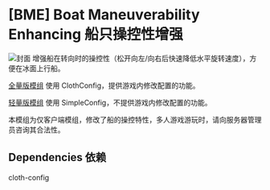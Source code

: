# [BME] Boat Maneuverability Enhancing 船只操控性增强
![封面](https://iili.io/H0Lt6OJ.png)
增强船在转向时的操控性（松开向左/向右后快速降低水平旋转速度），方便在冰面上行船。

[全量版模组](https://github.com/Myitian/BoatManeuverabilityEnhancing) 使用 ClothConfig，提供游戏内修改配置的功能。

[轻量版模组](https://github.com/Myitian/BoatManeuverabilityEnhancingLite) 使用 SimpleConfig，不提供游戏内修改配置的功能。

本模组为仅客户端模组，修改了船的操控特性，多人游戏游玩时，请向服务器管理员咨询其合法性。

## Dependencies 依赖
cloth-config